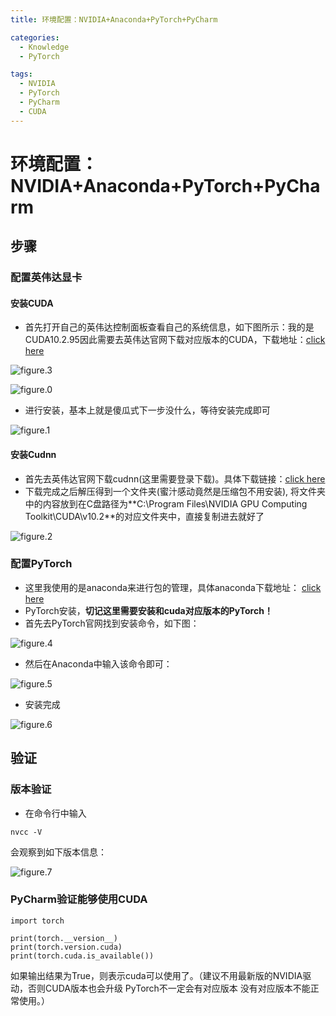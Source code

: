 ```yaml
---
title: 环境配置：NVIDIA+Anaconda+PyTorch+PyCharm

categories:
  - Knowledge
  - PyTorch

tags:
  - NVIDIA
  - PyTorch
  - PyCharm
  - CUDA
---
```


# 环境配置：NVIDIA+Anaconda+PyTorch+PyCharm
## 步骤
### 配置英伟达显卡
#### 安装CUDA
- 首先打开自己的英伟达控制面板查看自己的系统信息，如下图所示：我的是CUDA10.2.95因此需要去英伟达官网下载对应版本的CUDA，下载地址：[click here](https://developer.nvidia.com/cuda-downloads?target_os=Windows&target_arch=x86_64&target_version=10&target_type=exenetwork)

![figure.3](https://gitee.com/zyp521/upload_image/raw/master/rr74XI.png)

![figure.0](https://gitee.com/zyp521/upload_image/raw/master/r1wfSH.png)
- 进行安装，基本上就是傻瓜式下一步没什么，等待安装完成即可

![figure.1](https://gitee.com/zyp521/upload_image/raw/master/QNrK0e.png)

#### 安装Cudnn
- 首先去英伟达官网下载cudnn(这里需要登录下载)。具体下载链接：[click here](https://developer.nvidia.com/cudnn)
- 下载完成之后解压得到一个文件夹(蜜汁感动竟然是压缩包不用安装), 将文件夹中的内容放到在C盘路径为**C:\Program Files\NVIDIA GPU Computing Toolkit\CUDA\v10.2\**的对应文件夹中，直接复制进去就好了

![figure.2](https://gitee.com/zyp521/upload_image/raw/master/PRdOlQ.png)

### 配置PyTorch
- 这里我使用的是anaconda来进行包的管理，具体anaconda下载地址： [click here](https://www.anaconda.com/)
- PyTorch安装，**切记这里需要安装和cuda对应版本的PyTorch！**
- 首先去PyTorch官网找到安装命令，如下图：

![figure.4](https://gitee.com/zyp521/upload_image/raw/master/AxTd0k.png)

- 然后在Anaconda中输入该命令即可：

![figure.5](https://gitee.com/zyp521/upload_image/raw/master/PnvbJp.png)

- 安装完成

![figure.6](https://gitee.com/zyp521/upload_image/raw/master/dUyIVX.png)

## 验证
### 版本验证
- 在命令行中输入
```
nvcc -V
```
会观察到如下版本信息：

![figure.7](https://gitee.com/zyp521/upload_image/raw/master/4ARnMy.png)

### PyCharm验证能够使用CUDA

```
import torch

print(torch.__version__)
print(torch.version.cuda)
print(torch.cuda.is_available())
```

如果输出结果为True，则表示cuda可以使用了。（建议不用最新版的NVIDIA驱动，否则CUDA版本也会升级 PyTorch不一定会有对应版本 没有对应版本不能正常使用。）